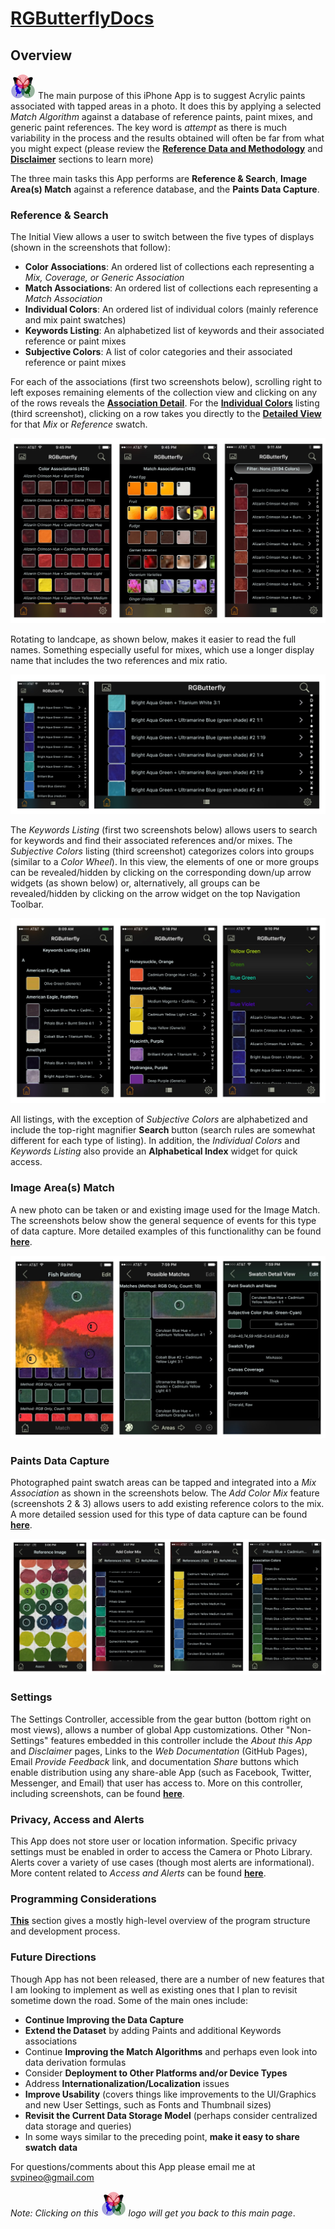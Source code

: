 # [RGButterflyDocs](http://rgbutterfly.com/)

## Overview

[![RGButterfly Logo](images/RGButterfly_Logo.png)](http://rgbutterfly.com) The main purpose of this iPhone App is to suggest Acrylic paints associated with tapped areas in a photo. It does this by applying a selected _Match Algorithm_ against a database of reference paints, paint mixes, and generic paint references. The key word is _attempt_
as there is much variability in the process and the results obtained will often be far from what you might expect (please review the [__Reference Data and Methodology__](About.md) and [__Disclaimer__](Disclaimer.md) sections to learn more)

The three main tasks this App performs are __Reference & Search__, __Image Area(s) Match__ against a reference database, and the __Paints Data Capture__.

### Reference & Search

The Initial View allows a user to switch between the five types of displays (shown in the screenshots that follow):
* __Color Associations__: An ordered list of collections each representing a _Mix, Coverage, or Generic Association_
* __Match Associations__: An ordered list of collections each representing a _Match Association_
* __Individual Colors__: An ordered list of individual colors (mainly reference and mix paint swatches)
* __Keywords Listing__: An alphabetized list of keywords and their associated reference or paint mixes
* __Subjective Colors__: A list of color categories and their associated reference or paint mixes

For each of the associations (first two screenshots below), scrolling right to left exposes remaining elements of the collection view and clicking on any of the rows reveals the [__Association Detail__](Associations.md). For the [__Individual Colors__](Individual.md) listing (third screenshot), clicking on a row takes you directly to the [__Detailed View__](Detail.md) for that _Mix_ or _Reference_ swatch.

![Assoc, Match, and All Views](images/Assoc_Match_and_AllViews.jpg)

Rotating to landcape, as shown below, makes it easier to read the full names. Something especially useful for mixes, which use a longer display name that includes the two references and mix ratio.

![All Portrait and Landscape](images/All_Port_and_LandView.jpg)

The _Keywords Listing_ (first two screenshots below) allows users to search for keywords and find their associated references and/or mixes. The _Subjective Colors_ listing (third screenshot) categorizes colors into groups (similar to a _Color Wheel_). In this view, the elements of one or more groups can be revealed/hidden by clicking on the corresponding down/up arrow widgets (as shown below) or, alternatively, all groups can be revealed/hidden by clicking on the arrow widget on the top Navigation Toolbar.

![Keyw and Subj Views](images/Keyw_and_SubjViews.jpg)

All listings, with the exception of _Subjective Colors_ are alphabetized and include the top-right magnifier __Search__ button (search rules are somewhat different for each type of listing). In addition, the _Individual Colors_ and _Keywords Listing_ also provide an __Alphabetical Index__ widget for quick access.

### Image Area(s) Match

A new photo can be taken or and existing image used for the Image Match. The screenshots below show the general sequence of events for this type of data capture. More detailed examples of this functionalithy can be found __[here](ImageMatch.md)__.

![MatchViews](images/MatchViews.jpg)


### Paints Data Capture

Photographed paint swatch areas can be tapped and integrated into a _Mix Association_ as shown in the screenshots below. The _Add Color Mix_ feature (screenshots 2 & 3) allows users to add existing reference colors to the mix. A more detailed session used for this type of data capture can be found __[here](DataCapture.md)__.

![DataCapture](images/ManualDataCapture.jpg)

### Settings

The Settings Controller, accessible from the gear button (bottom right on most views), allows a number of global App customizations. Other "Non-Settings" features embedded in this controller include the _About this App_ and _Disclaimer_ pages, Links to the _Web Documentation_ (GitHub Pages), Email _Provide Feedback_ link, and documentation _Share_ buttons which enable distribution using any share-able App (such as Facebook, Twitter, Messenger, and Email) that user has access to. More on this controller, including screenshots, can be found [__here__](Settings.md). 


### Privacy, Access and Alerts

This App does not store user or location information. Specific privacy settings must be enabled in order to access the Camera or Photo Library. Alerts cover a variety of use cases (though most alerts are informational). More content related to _Access and Alerts_ can be found __[here](AccessAndAlerts.md)__.  

### Programming Considerations

[__This__](Programming.md) section gives a mostly high-level overview of the program structure and development process.

### Future Directions

Though App has not been released, there are a number of new features that I am looking to implement as well as existing ones that I plan to revisit sometime down the road. Some of the main ones include:

* __Continue Improving the Data Capture__
* __Extend the Dataset__ by adding Paints and additional Keywords associations
* Continue __Improving the Match Algorithms__ and perhaps even look into data derivation formulas
* Consider __Deployment to Other Platforms and/or Device Types__
* Address __Internationalization/Localization__ issues
* __Improve Usability__ (covers things like improvements to the UI/Graphics and new User Settings, such as Fonts and Thumbnail sizes)
* __Revisit the Current Data Storage Model__ (perhaps consider centralized data storage and queries)
* In some ways similar to the preceding point, __make it easy to share swatch data__

For questions/comments about this App please email me at [svpineo@gmail.com](mailto:svpineo@gmail.com)

_Note: Clicking on this ![RGButterfly Logo](images/RGButterfly_Logo.png) logo will get you back to this main page_.


